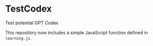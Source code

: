# TestCodex
Test potential GPT Codex

This repository now includes a simple JavaScript function defined in `learning.js`.
